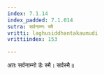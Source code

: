 ```yaml
---
index: 7.1.14
index_padded: 7.1.014
sutra: सर्वनाम्नः स्मै
vritti: laghusiddhantakaumudi
vrittiindex: 153

---
```

अतः सर्वनाम्नो डेः स्मै। सर्वस्मै॥